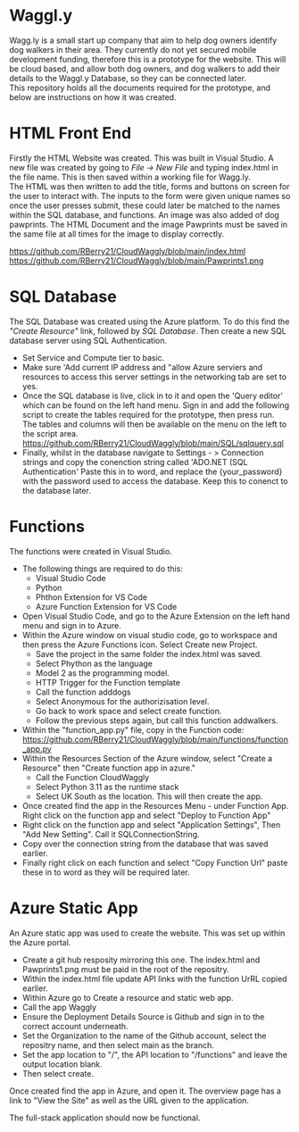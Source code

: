# Waggl.y
Wagg.ly is a small start up company that aim to help dog owners identify dog walkers in their area. They currently do not yet secured mobile development funding, therefore this is a prototype for the website. This will be cloud based, and allow both dog owners, and dog walkers to add their details to the Waggl.y Database, so they can be connected later. \
This repository holds all the documents required for the prototype, and below are instructions on how it was created. 


# HTML Front End
Firstly the HTML Website was created. This was built in Visual Studio.
A new file was created by going to *File -> New File* and typing index.html in the file name. This is then saved within a working file for Wagg.ly.\
The HTML was then written to add the title, forms and buttons on screen for the user to interact with. The inputs to the form were given unique names so once the user presses submit, these could later be matched to the names within the SQL database, and functions.
An image was also added of dog pawprints. The HTML Document and the image Pawprints must be saved in the same file at all times for the image to display correctly. 

https://github.com/RBerry21/CloudWaggly/blob/main/index.html    \
https://github.com/RBerry21/CloudWaggly/blob/main/Pawprints1.png   


# SQL Database
The SQL Database was created using the Azure platform. To do this find the *"Create Resource"* link, followed by *SQL Database*. Then create a new SQL database server using SQL Authentication. 
  -  Set Service and Compute tier to  basic.
  -  Make sure 'Add current IP address and "allow Azure serviers and resources to access this server settings in the networking tab are set to yes.
  - Once the SQL database is live, click in to it and open the 'Query editor' which can be found on the left hand menu. Sign in and add the following script to create the tables required for the prototype, then press run. The tables and columns will then be available on the menu on the left to the script area. \
https://github.com/RBerry21/CloudWaggly/blob/main/SQL/sqlquery.sql 
- Finally, whilst in the database navigate to Settings - > Connection strings and copy the conenction string called 'ADO.NET (SQL Authentication' Paste this in to word, and replace the {your_password} with the password used to access the database. Keep this to conenct to the database later. 

# Functions
The functions were created in Visual Studio. 
 - The following things are required to do this:
   -  Visual Studio Code
   -  Python
   - Phthon Extension for VS Code
   - Azure Function Extension for VS Code
- Open Visual Studio Code, and go to the Azure Extension on the left hand menu and sign in to Azure.
- Within the Azure window on visual studio code, go to workspace and then press the Azure Functions icon. Select Create new Project.
  - Save the project in the same folder the index.html was saved.
  - Select Phython as the language
  - Model 2 as the programming model.
  - HTTP Trigger for the Function template
  - Call the function adddogs
  - Select Anonymous for the authorizisation level.
  - Go back to work space and select create function.
  - Follow the previous steps again, but call this function addwalkers. 
- Within the "function_app.py" file, copy in the Function code: https://github.com/RBerry21/CloudWaggly/blob/main/functions/function_app.py
- Within the Resources Section of the Azure window, select "Create a Resource" then "Create function app in azure."
  - Call the Function CloudWaggly
  - Select Python 3.11 as the runtime stack
  - Select UK South as the location. This will then create the app. 
- Once created find the app in the Resources Menu - under Function App. Right click on the function app and select "Deploy to Function App"
- Right click on the function app and select "Application Settings", Then "Add New Setting". Call it SQLConnectionString.
- Copy over the connection string from the database that was saved earlier.
- Finally right click on each function and select "Copy Function Url" paste these in to word as they will be required later. 

# Azure Static App 
An Azure static app was used to create the website. This was set up within the Azure portal. 
 - Create a git hub resposity mirroring this one. The index.html and Pawprints1.png must be paid in the root of the repositry. 
 - Within the index.html file update API links with the function UrRL copied earlier.
 - Within Azure go to Create a resource and static web app.
 - Call the app Waggly
 - Ensure the Deployment Details Source is Github and sign in to the correct account underneath.
 -  Set the Organization to the name of the Github account, select the repositry name, and then select main as the branch.
 -  Set the app location to "/", the API location to "/functions" and leave the output location blank.
 -  Then select create.

Once created find the app in Azure, and open it. The overview page has a link to "View the Site" as well as the URL given to the application. 

The full-stack application should now be functional. 

